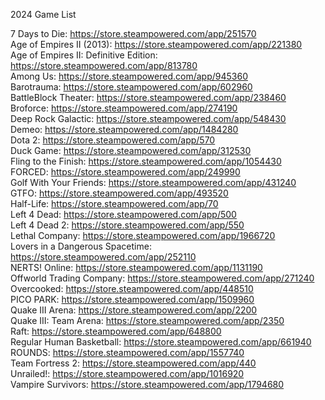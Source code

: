 2024 Game List<br>

7 Days to Die: https://store.steampowered.com/app/251570<br>
Age of Empires II (2013): https://store.steampowered.com/app/221380<br>
Age of Empires II: Definitive Edition: https://store.steampowered.com/app/813780<br>
Among Us: https://store.steampowered.com/app/945360<br>
Barotrauma: https://store.steampowered.com/app/602960<br>
BattleBlock Theater: https://store.steampowered.com/app/238460<br>
Broforce: https://store.steampowered.com/app/274190<br>
Deep Rock Galactic: https://store.steampowered.com/app/548430<br>
Demeo: https://store.steampowered.com/app/1484280<br>
Dota 2: https://store.steampowered.com/app/570<br>
Duck Game: https://store.steampowered.com/app/312530<br>
Fling to the Finish: https://store.steampowered.com/app/1054430<br>
FORCED: https://store.steampowered.com/app/249990<br>
Golf With Your Friends: https://store.steampowered.com/app/431240<br>
GTFO: https://store.steampowered.com/app/493520<br>
Half-Life: https://store.steampowered.com/app/70<br>
Left 4 Dead: https://store.steampowered.com/app/500<br>
Left 4 Dead 2: https://store.steampowered.com/app/550<br>
Lethal Company: https://store.steampowered.com/app/1966720<br>
Lovers in a Dangerous Spacetime: https://store.steampowered.com/app/252110<br>
NERTS! Online: https://store.steampowered.com/app/1131190<br>
Offworld Trading Company: https://store.steampowered.com/app/271240<br>
Overcooked: https://store.steampowered.com/app/448510<br>
PICO PARK: https://store.steampowered.com/app/1509960<br>
Quake III Arena: https://store.steampowered.com/app/2200<br>
Quake III: Team Arena: https://store.steampowered.com/app/2350<br>
Raft: https://store.steampowered.com/app/648800<br>
Regular Human Basketball: https://store.steampowered.com/app/661940<br>
ROUNDS: https://store.steampowered.com/app/1557740<br>
Team Fortress 2: https://store.steampowered.com/app/440<br>
Unrailed!: https://store.steampowered.com/app/1016920<br>
Vampire Survivors: https://store.steampowered.com/app/1794680<br>
